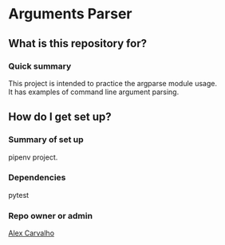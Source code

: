 # Arguments Parser #

## What is this repository for? ##

### Quick summary

This project is intended to practice the argparse module usage.  
It has examples of command line argument parsing.  

## How do I get set up? ##

### Summary of set up

pipenv project.  

### Dependencies

pytest  

### Repo owner or admin

[Alex Carvalho](alex.carvalho.data@gmail.com)